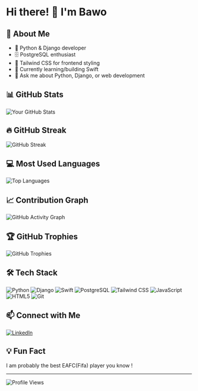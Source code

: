 # Hi there! 👋 I'm Bawo

## 🚀 About Me
- 🐍 Python & Django developer
- 🗄️ PostgreSQL enthusiast  
- 🎨 Tailwind CSS for frontend styling
- 🌱 Currently learning/building Swift
- 💬 Ask me about Python, Django, or web development

## 📊 GitHub Stats

![Your GitHub Stats](https://github-readme-stats.vercel.app/api?username=ProfessionalMG&show_icons=true&theme=dark&count_private=true)

## 🔥 GitHub Streak

![GitHub Streak](https://streak-stats.demolab.com/?user=YOUR_USERNAME&theme=dark)

## 💻 Most Used Languages

![Top Languages](https://github-readme-stats.vercel.app/api/top-langs/?username=ProfessionalMG&layout=compact&theme=dark&langs_count=8)

## 📈 Contribution Graph

![GitHub Activity Graph](https://github-readme-activity-graph.vercel.app/graph?username=ProfessionalMG&theme=github-dark)

## 🏆 GitHub Trophies

![GitHub Trophies](https://github-profile-trophy.vercel.app/?username=ProfessionalMG&theme=darkhub&column=6&margin-w=10&margin-h=10)

## 🛠️ Tech Stack

![Python](https://img.shields.io/badge/-Python-3776AB?style=flat-square&logo=python&logoColor=white)
![Django](https://img.shields.io/badge/-Django-092E20?style=flat-square&logo=django&logoColor=white)
![Swift](https://img.shields.io/badge/-Swift-FA7343?style=flat-square&logo=swift&logoColor=white)
![PostgreSQL](https://img.shields.io/badge/-PostgreSQL-336791?style=flat-square&logo=postgresql&logoColor=white)
![Tailwind CSS](https://img.shields.io/badge/-Tailwind%20CSS-38B2AC?style=flat-square&logo=tailwind-css&logoColor=white)
![JavaScript](https://img.shields.io/badge/-JavaScript-F7DF1E?style=flat-square&logo=javascript&logoColor=black)
![HTML5](https://img.shields.io/badge/-HTML5-E34F26?style=flat-square&logo=html5&logoColor=white)
![Git](https://img.shields.io/badge/-Git-F05032?style=flat-square&logo=git&logoColor=white)

## 📫 Connect with Me

[![LinkedIn](https://img.shields.io/badge/-LinkedIn-0077B5?style=flat-square&logo=linkedin&logoColor=white)](https://www.linkedin.com/in/bawomgemane/)

## 💡 Fun Fact
I am probably the best EAFC(Fifa) player you know !

---

![Profile Views](https://komarev.com/ghpvc/?username=YOUR_USERNAME&color=blue&style=flat-square)
